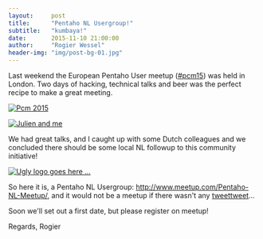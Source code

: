 ```yaml
---
layout:     post
title:      "Pentaho NL Usergroup!"
subtitle:   "kumbaya!"
date:       2015-11-10 21:00:00
author:     "Rogier Wessel"
header-img: "img/post-bg-01.jpg"
---
```


<p>Last weekend the European Pentaho User meetup (<a href="https://github.com/PentahoCommunityMeetup2015/info/blob/master/README.md">#pcm15</a>) was held in London. Two days of hacking, technical talks and beer was the perfect recipe to make a great meeting.</p>

<p><a href="#">
    <img src="{{ site.baseurl }}/img/2015-11-16_pcm-2015-logo.jpg" alt="Pcm 2015">
</a></p>

<p><a href="#">
    <img src="{{ site.baseurl }}/img/2015-11-16_pcm15_presentatie.jpg" alt="Julien and me">
</a></p>

We had great talks, and I caught up with some Dutch colleagues and we concluded there should be some local NL followup to this community initiative!

<p><a href="#">
    <img src="{{ site.baseurl }}/img/2015-11-16_pentahonl_logo-ish_thingy.png" alt="Ugly logo goes here ...">
</a></p>

So here it is, a Pentaho NL Usergroup: <a href="http://www.meetup.com/Pentaho-NL-Meetup/">http://www.meetup.com/Pentaho-NL-Meetup/</a>, and it
would not be a meetup if there wasn't any <a href="https://twitter.com/PentahoNl">tweettweet</a>...

Soon we'll set out a first date, but please register on meetup!

Regards, Rogier
